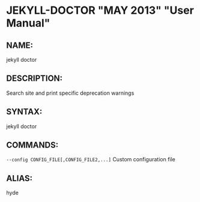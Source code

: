 JEKYLL-DOCTOR "MAY 2013" "User Manual"
=================================

NAME:
----

jekyll doctor

DESCRIPTION:
-----------

Search site and print specific deprecation warnings

SYNTAX:
------

jekyll doctor

COMMANDS:
--------

`--config CONFIG_FILE[,CONFIG_FILE2,...]`
  Custom configuration file

ALIAS:
-------

hyde
